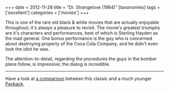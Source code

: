+++
date = 2012-11-28
title = "Dr. Strangelove (1964)"
[taxonomies]
tags = ['excellent']
categories = ['movies']
+++

This is one of the rare old black & white movies that are actually
enjoyable throughout; it's always a pleasure to revisit. The movie's
greatest triumphs are it's characters and performances, best of which
is Sterling Hayden as the mad general. One bonus performance is the guy
who is concerned about destroying property of the Coca Cola Company; and
he didn't even look the idiot he was.

The attention-to-detail, regarding the procedures the guys in the bomber
plane follow, is impressive; the dialog is incredible.

---

Have a look at [a comparison] between this classic and a much younger
[Payback].

  [a comparison]: @/dr-strangelove-vs-payback.md
  [Payback]: @/payback-1999.md
